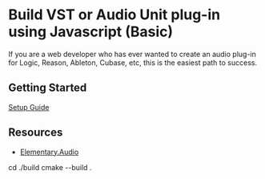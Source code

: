# Build VST or Audio Unit plug-in using Javascript (Basic)

If you are a web developer who has ever wanted to create an audio plug-in for Logic, Reason, Ableton, Cubase, etc, this is the easiest path to success.

## Getting Started

[Setup Guide](https://www.chrisjmendez.com/2023/03/29/build-vst-or-audio-unit-plugin-using-javascript-basic/)


## Resources 

* [Elementary.Audio](https://www.elementary.audio/)



cd ./build
cmake --build .